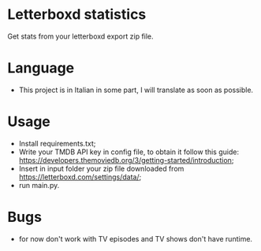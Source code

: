 # Letterboxd statistics
Get stats from your letterboxd export zip file.

# Language
- This project is in Italian in some part, I will translate as soon as possible.

# Usage
- Install requirements.txt;
- Write your TMDB API key in config file, to obtain it follow this guide: https://developers.themoviedb.org/3/getting-started/introduction;
- Insert in input folder your zip file downloaded from https://letterboxd.com/settings/data/;
- run main.py.

# Bugs
- for now don't work with TV episodes and TV shows don't have runtime.
